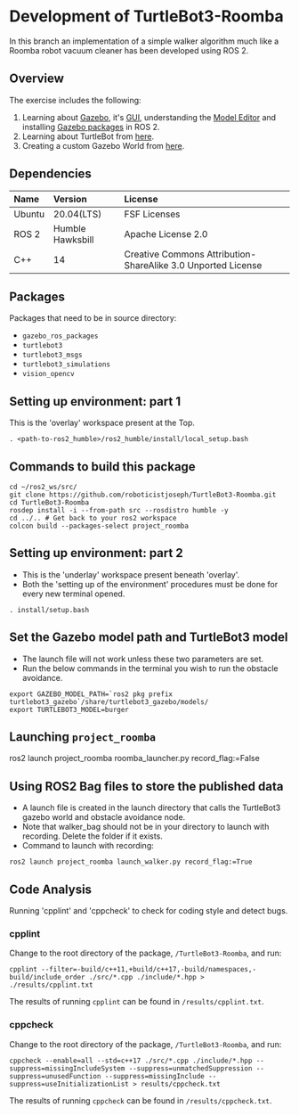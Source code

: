 # Development of TurtleBot3-Roomba

In this branch an implementation of a simple walker algorithm much like a Roomba robot vacuum cleaner has been developed using ROS 2.

## Overview
The exercise includes the following:
1. Learning about [Gazebo](https://classic.gazebosim.org/tutorials?cat=guided_b&tut=guided_b1), it's [GUI](https://classic.gazebosim.org/tutorials?cat=guided_b&tut=guided_b2), understanding the [Model Editor](https://classic.gazebosim.org/tutorials?cat=guided_b&tut=guided_b3) and installing [Gazebo packages](http://classic.gazebosim.org/tutorials?tut=ros2_installing&cat=connect_ros) in ROS 2.
2. Learning about TurtleBot from [here](https://ros2-industrial-workshop.readthedocs.io/en/latest/_source/navigation/ROS2-Turtlebot.html).
3. Creating a custom Gazebo World from [here](https://classic.gazebosim.org/tutorials?tut=build_world&cat=build_world).

## Dependencies
| Name | Version | License |
| :--- | :--- | :--- |
| Ubuntu | 20.04(LTS) | FSF Licenses |
| ROS 2 | Humble Hawksbill | Apache License 2.0 |
| C++ | 14 | Creative Commons Attribution-ShareAlike 3.0 Unported License |

## Packages
Packages that need to be in source directory:
* `gazebo_ros_packages`
* `turtlebot3`
* `turtlebot3_msgs`
* `turtlebot3_simulations`
* `vision_opencv`

## Setting up environment: part 1
This is the 'overlay' workspace present at the Top.
```
. <path-to-ros2_humble>/ros2_humble/install/local_setup.bash
```

## Commands to build this package
```
cd ~/ros2_ws/src/
git clone https://github.com/roboticistjoseph/TurtleBot3-Roomba.git
cd TurtleBot3-Roomba
rosdep install -i --from-path src --rosdistro humble -y
cd ../.. # Get back to your ros2 workspace
colcon build --packages-select project_roomba
```

## Setting up environment: part 2
- This is the 'underlay' workspace present beneath 'overlay'.
- Both the 'setting up of the environment' procedures must be done for every new terminal opened.
```
. install/setup.bash
```

## Set the Gazebo model path and TurtleBot3 model
- The launch file will not work unless these two parameters are set.
- Run the below commands in the terminal you wish to run the obstacle avoidance.
```
export GAZEBO_MODEL_PATH=`ros2 pkg prefix turtlebot3_gazebo`/share/turtlebot3_gazebo/models/
export TURTLEBOT3_MODEL=burger
```

## Launching `project_roomba`
ros2 launch project_roomba roomba_launcher.py record_flag:=False

## Using ROS2 Bag files to store the published data
- A launch file is created in the launch directory that calls the TurtleBot3 gazebo world and obstacle avoidance node.
- Note that walker_bag should not be in your directory to launch with recording. Delete the folder if it exists.
- Command to launch with recording:
```
ros2 launch project_roomba launch_walker.py record_flag:=True
```

## Code Analysis
Running 'cpplint' and 'cppcheck' to check for coding style and detect bugs.
### cpplint
Change to the root directory of the package, ```/TurtleBot3-Roomba```, and run:
```
cpplint --filter=-build/c++11,+build/c++17,-build/namespaces,-build/include_order ./src/*.cpp ./include/*.hpp > ./results/cpplint.txt
```
The results of running ```cpplint``` can be found in ```/results/cpplint.txt```.

### cppcheck
Change to the root directory of the package, ```/TurtleBot3-Roomba```, and run:
```
cppcheck --enable=all --std=c++17 ./src/*.cpp ./include/*.hpp --suppress=missingIncludeSystem --suppress=unmatchedSuppression --suppress=unusedFunction --suppress=missingInclude --suppress=useInitializationList > results/cppcheck.txt
```
The results of running ```cppcheck``` can be found in ```/results/cppcheck.txt```.